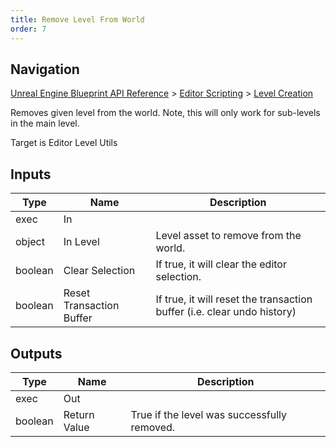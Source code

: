 ```yaml
---
title: Remove Level From World
order: 7
---
```

## Navigation

[Unreal Engine Blueprint API Reference](https://dev.epicgames.com/documentation/en-us/unreal-engine/BlueprintAPI) > [Editor Scripting](https://dev.epicgames.com/documentation/en-us/unreal-engine/BlueprintAPI/EditorScripting) > [Level Creation](https://dev.epicgames.com/documentation/en-us/unreal-engine/BlueprintAPI/EditorScripting/LevelCreation)

Removes given level from the world. Note, this will only work for sub-levels in the main level.

Target is Editor Level Utils

## Inputs

| Type | Name | Description |
| --- | --- | --- |
| exec | In |  |
| object | In Level | Level asset to remove from the world. |
| boolean | Clear Selection | If true, it will clear the editor selection. |
| boolean | Reset Transaction Buffer | If true, it will reset the transaction buffer (i.e. clear undo history) |

## Outputs

| Type | Name | Description |
| --- | --- | --- |
| exec | Out |  |
| boolean | Return Value | True if the level was successfully removed. |
